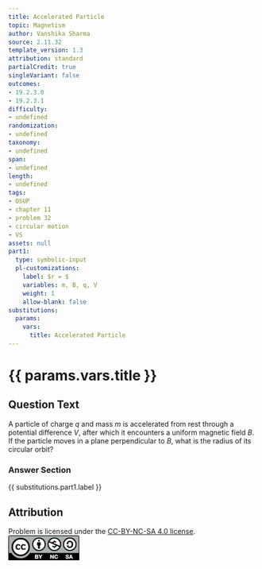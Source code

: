 ```yaml
---
title: Accelerated Particle
topic: Magnetism
author: Vanshika Sharma
source: 2.11.32
template_version: 1.3
attribution: standard
partialCredit: true
singleVariant: false
outcomes:
- 19.2.3.0
- 19.2.3.1
difficulty:
- undefined
randomization:
- undefined
taxonomy:
- undefined
span:
- undefined
length:
- undefined
tags:
- OSUP
- chapter 11
- problem 32
- circular motion
- VS
assets: null
part1:
  type: symbolic-input
  pl-customizations:
    label: $r = $
    variables: m, B, q, V
    weight: 1
    allow-blank: false
substitutions:
  params:
    vars:
      title: Accelerated Particle
---
```

# {{ params.vars.title }}

## Question Text

A particle of charge $q$ and mass $m$ is accelerated from rest through a potential difference $V$, after which it encounters a uniform magnetic field $B$.
If the particle moves in a plane perpendicular to $B$, what is the radius of its circular orbit?

### Answer Section

{{ substitutions.part1.label }}

## Attribution

Problem is licensed under the [CC-BY-NC-SA 4.0 license](https://creativecommons.org/licenses/by-nc-sa/4.0/).<br> ![The Creative Commons 4.0 license requiring attribution-BY, non-commercial-NC, and share-alike-SA license.](https://raw.githubusercontent.com/firasm/bits/master/by-nc-sa.png)